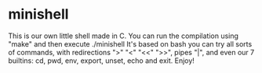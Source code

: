 # minishell

This is our own little shell made in C. You can run the compilation using "make" and then execute ./minishell
It's based on bash you can try all sorts of commands, with redirections ">" "<" "<<" ">>", pipes "|", and even our 7 builtins: cd, pwd, env, export, unset, echo and exit.
Enjoy!
